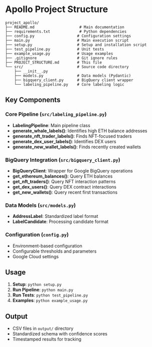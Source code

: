# Apollo Project Structure

```
project_apollo/
├── README.md                    # Main documentation
├── requirements.txt             # Python dependencies
├── config.py                   # Configuration settings
├── main.py                     # Main execution script
├── setup.py                    # Setup and installation script
├── test_pipeline.py            # Unit tests
├── example_usage.py            # Usage examples
├── .gitignore                  # Git ignore rules
├── PROJECT_STRUCTURE.md        # This file
└── src/                        # Source code directory
    ├── __init__.py
    ├── models.py               # Data models (Pydantic)
    ├── bigquery_client.py      # BigQuery client wrapper
    └── labeling_pipeline.py    # Core labeling logic
```

## Key Components

### Core Pipeline (`src/labeling_pipeline.py`)
- **LabelingPipeline**: Main pipeline class
- **generate_whale_labels()**: Identifies high ETH balance addresses
- **generate_nft_trader_labels()**: Finds NFT-focused traders
- **generate_dex_user_labels()**: Identifies DEX users
- **generate_new_wallet_labels()**: Finds recently created wallets

### BigQuery Integration (`src/bigquery_client.py`)
- **BigQueryClient**: Wrapper for Google BigQuery operations
- **get_ethereum_balances()**: Query ETH balances
- **get_nft_traders()**: Query NFT interaction patterns
- **get_dex_users()**: Query DEX contract interactions
- **get_new_wallets()**: Query recent first transactions

### Data Models (`src/models.py`)
- **AddressLabel**: Standardized label format
- **LabelCandidate**: Processing candidate format

### Configuration (`config.py`)
- Environment-based configuration
- Configurable thresholds and parameters
- Google Cloud settings

## Usage

1. **Setup**: `python setup.py`
2. **Run Pipeline**: `python main.py`
3. **Run Tests**: `python test_pipeline.py`
4. **Examples**: `python example_usage.py`

## Output

- CSV files in `output/` directory
- Standardized schema with confidence scores
- Timestamped results for tracking
